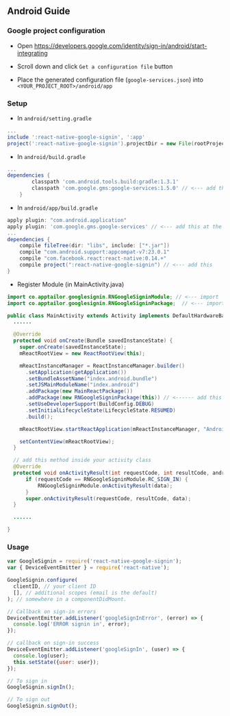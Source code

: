 ## Android Guide

### Google project configuration

- Open https://developers.google.com/identity/sign-in/android/start-integrating

- Scroll down and click ```Get a configuration file``` button

- Place the generated configuration file (```google-services.json```) into ```<YOUR_PROJECT_ROOT>/android/app```

### Setup

* In `android/setting.gradle`

```gradle
...
include ':react-native-google-signin', ':app'
project(':react-native-google-signin').projectDir = new File(rootProject.projectDir, '../node_modules/react-native-google-signin/android')
```

* In `android/build.gradle`

```gradle
...
dependencies {
        classpath 'com.android.tools.build:gradle:1.3.1'
        classpath 'com.google.gms:google-services:1.5.0' // <--- add this
    }
```

* In `android/app/build.gradle`

```gradle
apply plugin: "com.android.application"
apply plugin: 'com.google.gms.google-services' // <--- add this at the TOP
...
dependencies {
    compile fileTree(dir: "libs", include: ["*.jar"])
    compile "com.android.support:appcompat-v7:23.0.1"
    compile "com.facebook.react:react-native:0.14.+"
    compile project(":react-native-google-signin") // <--- add this
}
```

* Register Module (in MainActivity.java)

```java
import co.apptailor.googlesignin.RNGoogleSigninModule; // <--- import
import co.apptailor.googlesignin.RNGoogleSigninPackage;  // <--- import

public class MainActivity extends Activity implements DefaultHardwareBackBtnHandler {
  ......

  @Override
  protected void onCreate(Bundle savedInstanceState) {
    super.onCreate(savedInstanceState);
    mReactRootView = new ReactRootView(this);

    mReactInstanceManager = ReactInstanceManager.builder()
      .setApplication(getApplication())
      .setBundleAssetName("index.android.bundle")
      .setJSMainModuleName("index.android")
      .addPackage(new MainReactPackage())
      .addPackage(new RNGoogleSigninPackage(this)) // <------ add this line to yout MainActivity class
      .setUseDeveloperSupport(BuildConfig.DEBUG)
      .setInitialLifecycleState(LifecycleState.RESUMED)
      .build();

    mReactRootView.startReactApplication(mReactInstanceManager, "AndroidRNSample", null);

    setContentView(mReactRootView);
  }

  // add this method inside your activity class
  @Override
  protected void onActivityResult(int requestCode, int resultCode, android.content.Intent data) {
      if (requestCode == RNGoogleSigninModule.RC_SIGN_IN) {
          RNGoogleSigninModule.onActivityResult(data);
      }
      super.onActivityResult(requestCode, resultCode, data);
  }

  ......

}
```

### Usage
```js
var GoogleSignin = require('react-native-google-signin');
var { DeviceEventEmitter } = require('react-native');

GoogleSignin.configure(
  clientID, // your client ID
  [], // additional scopes (email is the default)
); // somewhere in a componentDidMount.

// Callback on sign-in errors
DeviceEventEmitter.addListener('googleSignInError', (error) => {
  console.log('ERROR signin in', error);
});

// callback on sign-in success
DeviceEventEmitter.addListener('googleSignIn', (user) => {
  console.log(user);
  this.setState({user: user});
});

// To sign in
GoogleSignin.signIn();

// To sign out
GoogleSignin.signOut();

```
